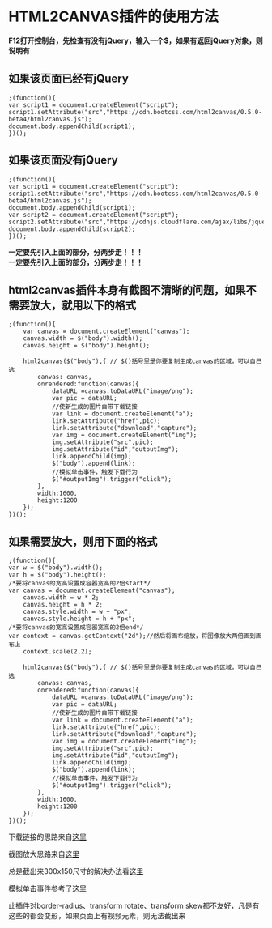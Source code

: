 # HTML2CANVAS插件的使用方法

**F12打开控制台，先检查有没有jQuery，输入一个$，如果有返回jQuery对象，则说明有**

## 如果该页面已经有jQuery

    ;(function(){
    var script1 = document.createElement("script");
    script1.setAttribute("src","https://cdn.bootcss.com/html2canvas/0.5.0-beta4/html2canvas.js");
    document.body.appendChild(script1);
    })();
    
## 如果该页面没有jQuery

    ;(function(){
    var script1 = document.createElement("script");
    script1.setAttribute("src","https://cdn.bootcss.com/html2canvas/0.5.0-beta4/html2canvas.js");
    document.body.appendChild(script1);
    var script2 = document.createElement("script");
    script2.setAttribute("src","https://cdnjs.cloudflare.com/ajax/libs/jquery/3.2.1/jquery.min.js");
    document.body.appendChild(script2);
    })();

**一定要先引入上面的部分，分两步走！！！**    
**一定要先引入上面的部分，分两步走！！！**


## html2canvas插件本身有截图不清晰的问题，如果不需要放大，就用以下的格式

    ;(function(){
        var canvas = document.createElement("canvas");  
        canvas.width = $("body").width();  
        canvas.height = $("body").height();

        html2canvas($("body"),{ // $()括号里是你要复制生成canvas的区域，可以自己选
            canvas: canvas,
            onrendered:function(canvas){
                dataURL =canvas.toDataURL("image/png");
                var pic = dataURL;
                //使新生成的图片自带下载链接
                var link = document.createElement("a");
                link.setAttribute("href",pic);
                link.setAttribute("download","capture");
                var img = document.createElement("img");
                img.setAttribute("src",pic);
                img.setAttribute("id","outputImg");
                link.appendChild(img);
                $("body").append(link);
                //模拟单击事件，触发下载行为
                $("#outputImg").trigger("click");
            },
            width:1600,
            height:1200
        });
    })();


## 如果需要放大，则用下面的格式

    ;(function(){
    var w = $("body").width();  
    var h = $("body").height();
    /*要将canvas的宽高设置成容器宽高的2倍start*/
    var canvas = document.createElement("canvas");  
        canvas.width = w * 2;  
        canvas.height = h * 2;  
        canvas.style.width = w + "px";  
        canvas.style.height = h + "px";  
    /*要将canvas的宽高设置成容器宽高的2倍end*/
    var context = canvas.getContext("2d");//然后将画布缩放，将图像放大两倍画到画布上  
        context.scale(2,2);  

        html2canvas($("body"),{ // $()括号里是你要复制生成canvas的区域，可以自己选
            canvas: canvas,
            onrendered:function(canvas){
                dataURL =canvas.toDataURL("image/png");
                var pic = dataURL;
                //使新生成的图片自带下载链接
                var link = document.createElement("a");
                link.setAttribute("href",pic);
                link.setAttribute("download","capture");
                var img = document.createElement("img");
                img.setAttribute("src",pic);
                img.setAttribute("id","outputImg");
                link.appendChild(img);
                $("body").append(link);
                //模拟单击事件，触发下载行为
                $("#outputImg").trigger("click");
            },
            width:1600,
            height:1200
        });
    })();

下载链接的思路来自<a href="http://www.w3school.com.cn/tags/att_a_download.asp" target="_blank">这里</a>

截图放大思路来自<a href="https://blog.csdn.net/z69183787/article/details/76589471" target="_blank">这里</a>

总是截出来300x150尺寸的解决办法看<a href="https://blog.csdn.net/playboyanta123/article/details/79301050" target="_blank">这里</a>

模拟单击事件参考了<a href="https://blog.csdn.net/zhyh1435589631/article/details/52999630" target="_blank">这里</a>

此插件对border-radius、transform rotate、transform skew都不友好，凡是有这些的都会变形，如果页面上有视频元素，则无法截出来
